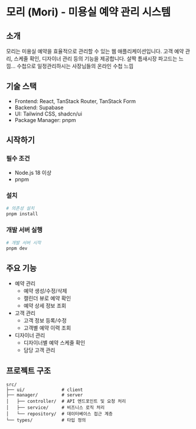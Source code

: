 # 모리 (Mori) - 미용실 예약 관리 시스템

## 소개

모리는 미용실 예약을 효율적으로 관리할 수 있는 웹 애플리케이션입니다. 고객 예약 관리, 스케줄 확인, 디자이너 관리 등의 기능을 제공합니다.
살짝 틈새시장 파고드는 느낌...
수첩으로 일정관리하시는 사장님들의 온라인 수첩 느낌

## 기술 스택

- Frontend: React, TanStack Router, TanStack Form
- Backend: Supabase
- UI: Tailwind CSS, shadcn/ui
- Package Manager: pnpm

## 시작하기

### 필수 조건

- Node.js 18 이상
- pnpm

### 설치

```bash
# 의존성 설치
pnpm install
```

### 개발 서버 실행

```bash
# 개발 서버 시작
pnpm dev
```

## 주요 기능

- 예약 관리
  - 예약 생성/수정/삭제
  - 캘린더 뷰로 예약 확인
  - 예약 상세 정보 조회
- 고객 관리
  - 고객 정보 등록/수정
  - 고객별 예약 이력 조회
- 디자이너 관리
  - 디자이너별 예약 스케줄 확인
  - 담당 고객 관리

## 프로젝트 구조

```
src/
├── ui/              # client
├── manager/         # server
│   ├── controller/  # API 엔드포인트 및 요청 처리
│   ├── service/     # 비즈니스 로직 처리
│   └── repository/  # 데이터베이스 접근 계층
└── types/           # 타입 정의
```
